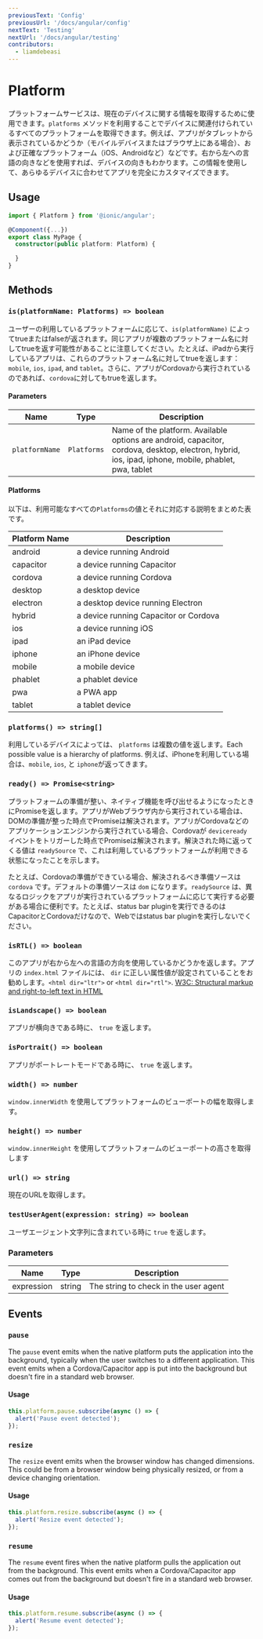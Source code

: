 ```yaml
---
previousText: 'Config'
previousUrl: '/docs/angular/config'
nextText: 'Testing'
nextUrl: '/docs/angular/testing'
contributors:
  - liamdebeasi
---
```



# Platform

プラットフォームサービスは、現在のデバイスに関する情報を取得するために使用できます。`platforms` メソッドを利用することでデバイスに関連付けられているすべてのプラットフォームを取得できます。例えば、アプリがタブレットから表示されているかどうか（モバイルデバイスまたはブラウザ上にある場合）、および正確なプラットフォーム（iOS、Androidなど）などです。右から左への言語の向きなどを使用すれば、デバイスの向きもわかります。この情報を使用して、あらゆるデバイスに合わせてアプリを完全にカスタマイズできます。

## Usage

```typescript
import { Platform } from '@ionic/angular';

@Component({...})
export class MyPage {
  constructor(public platform: Platform) {

  }
}
```

## Methods

### `is(platformName: Platforms) => boolean`

ユーザーの利用しているプラットフォームに応じて、`is(platformName)` によってtrueまたはfalseが返されます。同じアプリが複数のプラットフォーム名に対してtrueを返す可能性があることに注意してください。たとえば、iPadから実行しているアプリは、これらのプラットフォーム名に対してtrueを返します：`mobile`, `ios`, `ipad`, and `tablet`。さらに、アプリがCordovaから実行されているのであれば、`cordova`に対してもtrueを返します。

#### Parameters

| Name                | Type                | Description                                                                                                                                  |
|---------------------|---------------------|----------------------------------------------------------------------------------------------------------------------------------------------|
| `platformName`      | `Platforms`         | Name of the platform. Available options are android, capacitor, cordova, desktop, electron, hybrid, ios, ipad, iphone, mobile, phablet, pwa, tablet |

#### Platforms

以下は、利用可能なすべての`Platforms`の値とそれに対応する説明をまとめた表です。

| Platform Name | Description                           |
|---------------|---------------------------------------|
| android       | a device running Android              |
| capacitor     | a device running Capacitor            |
| cordova       | a device running Cordova              |
| desktop       | a desktop device                      |
| electron      | a desktop device running Electron     |
| hybrid        | a device running Capacitor or Cordova |
| ios           | a device running iOS                  |
| ipad          | an iPad device                        |
| iphone        | an iPhone device                      |
| mobile        | a mobile device                       |
| phablet       | a phablet device                      |
| pwa           | a PWA app                             |
| tablet        | a tablet device                       |

### `platforms() => string[]`

利用しているデバイスによっては、 `platforms` は複数の値を返します。Each possible value is a hierarchy of platforms. 例えば、iPhoneを利用している場合は、`mobile`, `ios`, と `iphone`が返ってきます。

### `ready() => Promise<string>`

プラットフォームの準備が整い、ネイティブ機能を呼び出せるようになったときにPromiseを返します。アプリがWebブラウザ内から実行されている場合は、DOMの準備が整った時点でPromiseは解決されます。アプリがCordovaなどのアプリケーションエンジンから実行されている場合、Cordovaが `deviceready` イベントをトリガーした時点でPromiseは解決されます。解決された時に返ってくる値は `readySource` で、これは利用しているプラットフォームが利用できる状態になったことを示します。

たとえば、Cordovaの準備ができている場合、解決されるべき準備ソースは `cordova` です。デフォルトの準備ソースは `dom` になります。`readySource` は、異なるロジックをアプリが実行されているプラットフォームに応じて実行する必要がある場合に便利です。たとえば、status bar pluginを実行できるのはCapacitorとCordovaだけなので、Webではstatus bar pluginを実行しないでください。

### `isRTL() => boolean`

このアプリが右から左への言語の方向を使用しているかどうかを返します。アプリの `index.html` ファイルには、 `dir` に正しい属性値が設定されていることをお勧めします。`<html dir="ltr">` or `<html dir="rtl">`. [W3C: Structural markup and right-to-left text in HTML](http://www.w3.org/International/questions/qa-html-dir)

### `isLandscape() => boolean`

アプリが横向きである時に、 `true` を返します。

### `isPortrait() => boolean`

アプリがポートレートモードである時に、 `true` を返します。

### `width() => number`

`window.innerWidth` を使用してプラットフォームのビューポートの幅を取得します。

### `height() => number`

`window.innerHeight` を使用してプラットフォームのビューポートの高さを取得します

### `url() => string`

現在のURLを取得します。

### `testUserAgent(expression: string) => boolean`

ユーザエージェント文字列に含まれている時に `true`  を返します。

### Parameters
| Name       | Type   | Description                           |
|------------|--------|---------------------------------------|
| expression | string | The string to check in the user agent |

## Events

### `pause`

The `pause` event emits when the native platform puts the application into the background, typically when the user switches to a different application. This event emits when a Cordova/Capacitor app is put into the background but doesn't fire in a standard web browser.

#### Usage

```typescript
this.platform.pause.subscribe(async () => {
  alert('Pause event detected');
});
```

### `resize`

The `resize` event emits when the browser window has changed dimensions. This could be from a browser window being physically resized, or from a device changing orientation.

#### Usage

```typescript
this.platform.resize.subscribe(async () => {
  alert('Resize event detected');
});
```

### `resume`

The `resume` event fires when the native platform pulls the application out from the background. This event emits when a Cordova/Capacitor app comes out from the background but doesn't fire in a standard web browser.

#### Usage

```typescript
this.platform.resume.subscribe(async () => {
  alert('Resume event detected');
});
```
